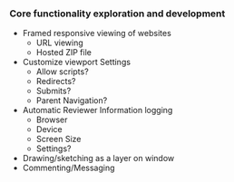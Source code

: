 ### Core functionality exploration and development

* Framed responsive viewing of websites
  * URL viewing
  * Hosted ZIP file
* Customize viewport Settings
  * Allow scripts?
  * Redirects?
  * Submits?
  * Parent Navigation?
* Automatic Reviewer Information logging
  * Browser
  * Device
  * Screen Size
  * Settings?
* Drawing/sketching as a layer on window
* Commenting/Messaging
